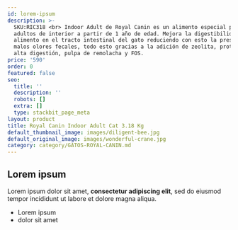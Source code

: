 ```yaml
---
id: lorem-ipsum
description: >-
  SKU:RIC318 <br> Indoor Adult de Royal Canin es un alimento especial para gatos
  adultos de interior a partir de 1 año de edad. Mejora la digestibilidad del
  alimento en el tracto intestinal del gato reduciendo con esto la presencia de
  malos olores fecales, todo esto gracias a la adición de zeolita, proteínas de
  alta digestión, pulpa de remolacha y FOS.
price: '590'
order: 0
featured: false
seo:
  title: ''
  description: ''
  robots: []
  extra: []
  type: stackbit_page_meta
layout: product
title: Royal Canin Indoor Adult Cat 3.18 Kg
default_thumbnail_image: images/diligent-bee.jpg
default_original_image: images/wonderful-crane.jpg
category: category/GATOS-ROYAL-CANIN.md
---
```

## Lorem ipsum

Lorem ipsum dolor sit amet, **consectetur adipiscing elit**, sed do eiusmod tempor incididunt ut labore et dolore magna aliqua.

- Lorem ipsum
- dolor sit amet